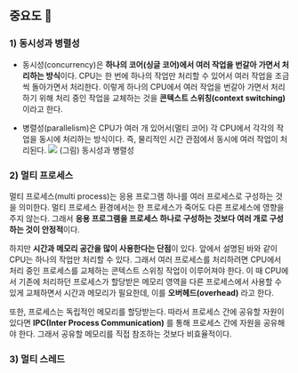 ## 중요도 🥇

### 1) 동시성과 병렬성
- 동시성(concurrency)은 **하나의 코어(싱글 코어)에서 여러 작업을 번갈아 가면서 처리하는 방식**이다. CPU는 한 번에 하나의 작업만 처리할 수 있어서 여러 작업을 조금씩 돌아가면서 처리한다. 이렇게 하나의 CPU에서 여러 작업을 번갈아 가면서 처리하기 위해 처리 중인 작업을 교체하는 것을 **콘텍스트 스위칭(context switching)** 이라고 한다.


- 병렬성(parallelism)은 CPU가 여러 개 있어서(멀티 코어) 각 CPU에서 각각의 작업을 동시에 처리하는 방식이다. 즉, 물리적인 시간 관점에서 동시에 여러 작업이 처리된다.
![](https://i.imgur.com/t7gVc91.jpeg)
(그림) 동시성과 병렬성


### 2) 멀티 프로세스
멀티 프로세스(multi process)는 응용 프로그램 하나를 여러 프로세스로 구성하는 것을 의미한다. 멀티 프로세스 환경에서는 한 프로세스가 죽어도 다른 프로세스에 영향을 주지 않는다. 그래서 **응용 프로그램을 프로세스 하나로 구성하는 것보다 여러 개로 구성하는 것이 안정적**이다.

하지만 **시간과 메모리 공간을 많이 사용한다는 단점**이 있다. 
앞에서 설명된 바와 같이 CPU는 하나의 작업만 처리할 수 있다. 그래서 여러 프로세스를 처리하려면 CPU에서 처리 중인 프로세스를 교체하는 콘텍스트 스위칭 작업이 이루어져야 한다. 이 때 CPU에서 기존에 처리하던 프로세스가 할당받은 메모리 영역을 다른 프로세스에서 사용할 수 있게 교체하면서 시간과 메모리가 필요한데, 이를 **오버헤드(overhead)** 라고 한다.

또한, 프로세스는 독립적인 메모리를 할당받는다. 따라서 프로세스 간에 공유할 자원이 있다면 **IPC(Inter Process Communication)** 를 통해 프로세스 간에 자원을 공유해야 한다. 그래서 공유할 메모리를 직접 참조하는 것보다 비효율적이다.




### 3) 멀티 스레드


